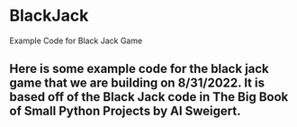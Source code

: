 # BlackJack
Example Code for Black Jack Game
## Here is some example code for the black jack game that we are building on 8/31/2022.  It is based off of the Black Jack code in The Big Book of Small Python Projects by Al Sweigert.   
